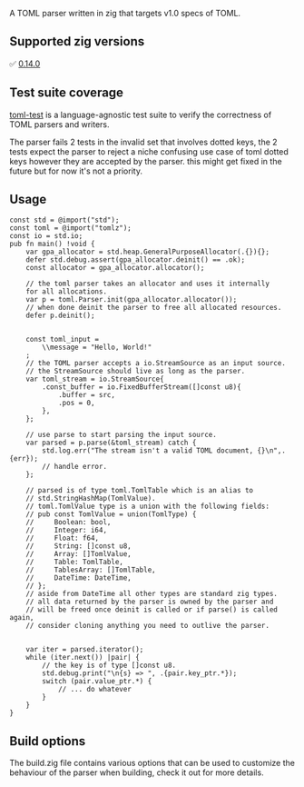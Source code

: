 A TOML parser written in zig that targets v1.0 specs of TOML.

## Supported zig versions
✅ [0.14.0](https://ziglang.org/documentation/0.14.0/)

## Test suite coverage
[toml-test](https://github.com/toml-lang/toml-test) is a language-agnostic test suite to verify the correctness of TOML parsers and writers.

The parser fails 2 tests in the invalid set that involves dotted keys, the 2 tests expect the parser to reject a niche confusing use case of toml dotted keys however they are accepted by the parser. this might get fixed in the future but for now it's not a priority.

## Usage
```zig
const std = @import("std");
const toml = @import("tomlz");
const io = std.io;
pub fn main() !void {
    var gpa_allocator = std.heap.GeneralPurposeAllocator(.{}){};
    defer std.debug.assert(gpa_allocator.deinit() == .ok);
    const allocator = gpa_allocator.allocator();

    // the toml parser takes an allocator and uses it internally
    for all allocations.
    var p = toml.Parser.init(gpa_allocator.allocator());
    // when done deinit the parser to free all allocated resources.
    defer p.deinit();


    const toml_input =
        \\message = "Hello, World!"
    ;
    // the TOML parser accepts a io.StreamSource as an input source.
    // the StreamSource should live as long as the parser.
    var toml_stream = io.StreamSource{
        .const_buffer = io.FixedBufferStream([]const u8){
            .buffer = src,
            .pos = 0,
        },
    };

    // use parse to start parsing the input source.
    var parsed = p.parse(&toml_stream) catch {
        std.log.err("The stream isn't a valid TOML document, {}\n",.{err});
        // handle error.
    };

    // parsed is of type toml.TomlTable which is an alias to
    // std.StringHashMap(TomlValue).
    // toml.TomlValue type is a union with the following fields:
    // pub const TomlValue = union(TomlType) {
    //     Boolean: bool,
    //     Integer: i64,
    //     Float: f64,
    //     String: []const u8,
    //     Array: []TomlValue,
    //     Table: TomlTable,
    //     TablesArray: []TomlTable,
    //     DateTime: DateTime,
    // };
    // aside from DateTime all other types are standard zig types.
    // all data returned by the parser is owned by the parser and
    // will be freed once deinit is called or if parse() is called again,
    // consider cloning anything you need to outlive the parser.


    var iter = parsed.iterator();
    while (iter.next()) |pair| {
        // the key is of type []const u8.
        std.debug.print("\n{s} => ", .{pair.key_ptr.*});
        switch (pair.value_ptr.*) {
            // ... do whatever
        }
    }
}
```

## Build options
The build.zig file contains various options that can be used to customize
the behaviour of the parser when building, check it out for more details.
